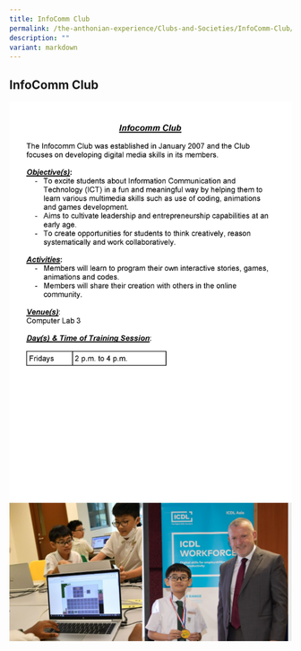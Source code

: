 ```yaml
---
title: InfoComm Club
permalink: /the-anthonian-experience/Clubs-and-Societies/InfoComm-Club/
description: ""
variant: markdown
---
```

## InfoComm Club

![](/images/CCA%20info%202024/2024_SAPS_PSE_CCA_Information_for_website_25_Sep_Page_11.jpg)
![](/images/2023/infocomm.png)